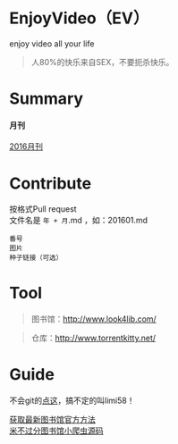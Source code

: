﻿# EnjoyVideo（EV）
enjoy video all your life
> 人80%的快乐来自SEX，不要扼杀快乐。

# Summary
#### 月刊
[2016月刊](2016)  

# Contribute
按格式Pull request  
文件名是 `年 + 月`.md ，如：201601.md  
```
番号  
图片  
种子链接（可选）  
```
# Tool
> 图书馆：http://www.look4lib.com/

> 仓库：http://www.torrentkitty.net/

# Guide
不会git的[点这](guide/guide.md)，搞不定的叫limi58！

[获取最新图书馆官方方法](guide/getLib.md)  
[米不过分图书馆小爬虫源码](jav_spider/)  


